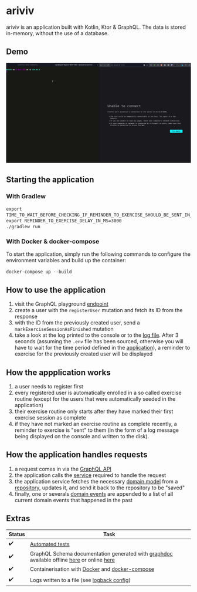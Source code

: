 # ariviv

ariviv is an application built with Kotlin, Ktor & GraphQL. The data is stored in-memory, without the use of a database.

## Demo 
![](ariviv_demo.gif)

## Starting the application


### With Gradlew
```
export TIME_TO_WAIT_BEFORE_CHECKING_IF_REMINDER_TO_EXERCISE_SHOULD_BE_SENT_IN_MS=3000
export REMINDER_TO_EXERCISE_DELAY_IN_MS=3000
./gradlew run
```

### With Docker & docker-compose

To start the application, simply run the following commands to configure the environment variables and build up the container:
```
docker-compose up --build
```
## How to use the application
1. visit the GraphQL playground [endpoint](http://localhost:8080/graphql) 
2. create a user with the `registerUser` mutation and fetch its ID from the response
3. with the ID from the previously created user, send a `markExerciseSessionAsFinished` mutation
4. take a look at the log printed to the console or to the [log file](log/ariviv.log). After 3 seconds (assuming the `.env` file has been sourced, otherwise you will have to wait for the time period defined in the [application](src/main/kotlin/com/ryanzidago/Application.kt)), a reminder to exercise for the previously created user will be displayed

## How the appplication works
1. a user needs to register first
2. every registered user is automatically enrolled in a so called exercise routine (except for the users that were automatically seeded in the application)
3. their exercise routine only starts after they have marked their first exercise session as complete
4. if they have not marked an exercise routine as complete recently, a reminder to exercise is "sent" to them (in the form of a log message being displayed on the console and written to the disk).

## How the application handles requests
1. a request comes in via the [GraphQL API](src/main/kotlin/com/ryanzidago/ariviv/graphql/GraphQLSchema.kt)
2. the application calls the [service](src/main/kotlin/com/ryanzidago/ariviv/application_services) required to handle the request
3. the application service fetches the necessary [domain model](src/main/kotlin/com/ryanzidago/ariviv/domain_models) from a [repository](src/main/kotlin/com/ryanzidago/ariviv/repositories), updates it, and send it back to the repository to be "saved"
4. finally, one or severals [domain events](src/main/kotlin/com/ryanzidago/ariviv/domain_events/DomainEvent.kt) are appended to a list of all current domain events that happened in the past

## Extras

|Status|Task|
|-|-|
:heavy_check_mark: | [Automated tests](src/test/kotlin/com/ryanzidago)
:heavy_check_mark: | GraphQL Schema documentation generated with [graphdoc](https://github.com/2fd/graphdoc#static-page-generator-for-documenting-graphql-schema) available offline [here](src/main/resources/graphql/doc) or online [here](http://localhost:8080/graphql/doc/index.html)
:heavy_check_mark: | Containerisation with [Docker](Dockerfile) and [docker-compose](docker-compose.yml)
:heavy_check_mark: | Logs written to a file (see [logback config](src/main/resources/logback.xml))
